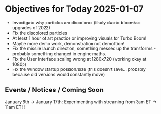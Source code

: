 # Objectives for Today 2025-01-07

- Investigate why particles are discolored (likely due to bloom/ao upgrades of 2022)
- Fix the discolored particles
- At least 1 hour of art practice or improving visuals for Turbo Boom!
- Maybe more demo work, demonstration not demolition!
- Fix the missile launch direction, something messed up the transforms - probably something changed in engine maths.
- Fix the User Interface scaling wrong at 1280x720 (working okay at 1080p)
- Fix the Window startup position/size (this doesn't save... probably because old versions would constantly move)

## Events / Notices / Coming Soon

January 6th -> January 17th: Experimenting with streaming from 3am ET -> 11am ET!!!


